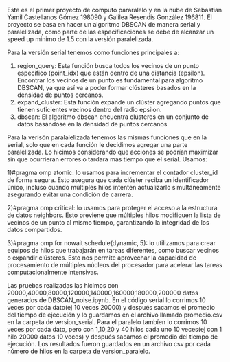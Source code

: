 Este es el primer proyecto de computo pararalelo y en la nube de Sebastian Yamil Castellanos Gómez 198090 y Galilea Resendis González 196811. El proyecto se basa en hacer un algoritmo DBSCAN de manera serial y paralelizada, como parte de las especificaciones se debe de alcanzar un speed up minimo de 1.5 con la versión paralelizada. 

Para la versión serial tenemos como funciones principales a: 
1) region_query: Esta función busca todos los vecinos de un punto específico (point_idx) que están dentro de una distancia (epsilon). Encontrar los vecinos de un punto es fundamental para algoritmo DBSCAN, ya que así va a poder formar clústeres basados en la densidad de puntos cercanos.
2) expand_cluster: Esta función expande un clúster agregando puntos que tienen suficientes vecinos dentro del radio epsilon.
3) dbscan: El algoritmo dbscan encuentra clústeres en un conjunto de datos basándose en la densidad de puntos cercanos

Para la verisón paralalelizada tenemos las mismas funciones que en la serial, solo que en cada función le decidimos agregar una parte paralelizada. Lo hicimos considerando que acciones se podrían maximizar sin que ocurrieran errores o tardara más tiempo que el serial.
Usamos: 

1)#pragma omp atomic: lo usamos para incrementar el contador cluster_id de forma segura. Esto asegura que cada clúster reciba un identificador único, incluso cuando múltiples hilos intenten actualizarlo simultáneamente asegurando evitar una condición de carrera. 

2)#pragma omp critical: lo usamos para proteger el acceso a la estructura de datos neighbors. Esto previene que múltiples hilos modifiquen la lista de vecinos de un punto al mismo tiempo, garantizando la integridad de los datos compartidos.

3)#pragma omp for nowait schedule(dynamic, 5): lo utilizamos para crear equipos de hilos que trabajarán en tareas diferentes, como buscar vecinos o expandir clústeres. Esto nos permite aprovechar la capacidad de procesamiento de múltiples núcleos del procesador para acelerar las tareas computacionalmente intensivas.

Las pruebas realizadas las hicimos con 20000,40000,80000,120000,140000,160000,180000,200000 datos generados de DBSCAN_noise.ipynb. En el código serial lo corrimos 10 veces por cada dato(ej 10 veces 20000) y después sacamos el promedio del tiempo de ejecución y lo guardamos en el archivo llamado promedio.csv en la carpeta de version_serial. Para el paralelo tambíen lo corrimos 10 veces por cada dato, pero con 1,10,20 y 40 hilos cada uno 10 veces(ej con 1 hilo 20000 datos 10 veces) y después sacamos el promedio del tiempo de ejecución. Los resultados fueron guardados en un archivo csv por cada número de hilos en la carpeta de version_paralelo. 
